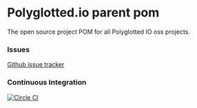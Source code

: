 # Polyglotted.io parent pom

The open source project POM for all Polyglotted IO oss projects.

### Issues
[Github issue tracker](https://github.com/polyglotted/oss-parent/issues)

### Continuous Integration
[![Circle CI](https://circleci.com/gh/polyglotted/oss-parent.svg?style=svg)](https://circleci.com/gh/polyglotted/oss-parent)
